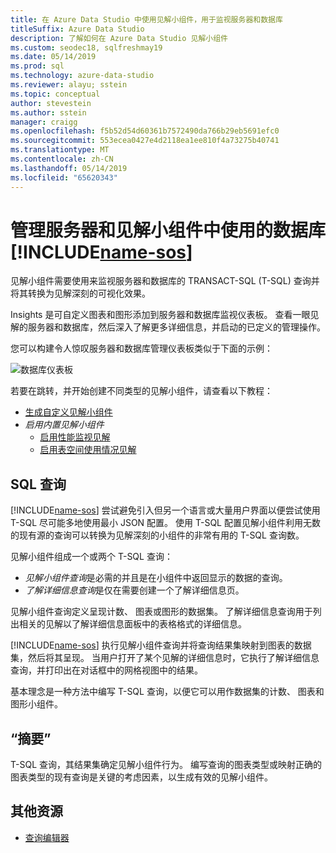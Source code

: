 ```yaml
---
title: 在 Azure Data Studio 中使用见解小组件，用于监视服务器和数据库
titleSuffix: Azure Data Studio
description: 了解如何在 Azure Data Studio 见解小组件
ms.custom: seodec18, sqlfreshmay19
ms.date: 05/14/2019
ms.prod: sql
ms.technology: azure-data-studio
ms.reviewer: alayu; sstein
ms.topic: conceptual
author: stevestein
ms.author: sstein
manager: craigg
ms.openlocfilehash: f5b52d54d60361b7572490da766b29eb5691efc0
ms.sourcegitcommit: 553ecea0427e4d2118ea1ee810f4a73275b40741
ms.translationtype: MT
ms.contentlocale: zh-CN
ms.lasthandoff: 05/14/2019
ms.locfileid: "65620343"
---
```

# <a name="manage-servers-and-databases-with-insight-widgets-in-includename-sosincludesname-sos-shortmd"></a>管理服务器和见解小组件中使用的数据库 [!INCLUDE[name-sos](../includes/name-sos-short.md)]

见解小组件需要使用来监视服务器和数据库的 TRANSACT-SQL (T-SQL) 查询并将其转换为见解深刻的可视化效果。

Insights 是可自定义图表和图形添加到服务器和数据库监视仪表板。 查看一眼见解的服务器和数据库，然后深入了解更多详细信息，并启动的已定义的管理操作。

您可以构建令人惊叹服务器和数据库管理仪表板类似于下面的示例：

![数据库仪表板](media/insight-widgets/database-dashboard.png)


若要在跳转，并开始创建不同类型的见解小组件，请查看以下教程：

- [生成自定义见解小组件](tutorial-build-custom-insight-sql-server.md)
- *启用内置见解小组件*
  - [启用性能监视见解](tutorial-qds-sql-server.md)
  - [启用表空间使用情况见解](tutorial-table-space-sql-server.md)


## <a name="sql-queries"></a>SQL 查询

[!INCLUDE[name-sos](../includes/name-sos-short.md)] 尝试避免引入但另一个语言或大量用户界面以便尝试使用 T-SQL 尽可能多地使用最小 JSON 配置。 使用 T-SQL 配置见解小组件利用无数的现有源的查询可以转换为见解深刻的小组件的非常有用的 T-SQL 查询数。

见解小组件组成一个或两个 T-SQL 查询：
* *见解小组件查询*是必需的并且是在小组件中返回显示的数据的查询。
* *了解详细信息查询*是仅在需要创建一个了解详细信息页。

见解小组件查询定义呈现计数、 图表或图形的数据集。 了解详细信息查询用于列出相关的见解以了解详细信息面板中的表格格式的详细信息。 

[!INCLUDE[name-sos](../includes/name-sos-short.md)] 执行见解小组件查询并将查询结果集映射到图表的数据集，然后将其呈现。 当用户打开了某个见解的详细信息时，它执行了解详细信息查询，并打印出在对话框中的网格视图中的结果。

基本理念是一种方法中编写 T-SQL 查询，以便它可以用作数据集的计数、 图表和图形小组件。 

## <a name="summary"></a>“摘要”

T-SQL 查询，其结果集确定见解小组件行为。 编写查询的图表类型或映射正确的图表类型的现有查询是关键的考虑因素，以生成有效的见解小组件。



## <a name="additional-resources"></a>其他资源
- [查询编辑器](tutorial-sql-editor.md)

